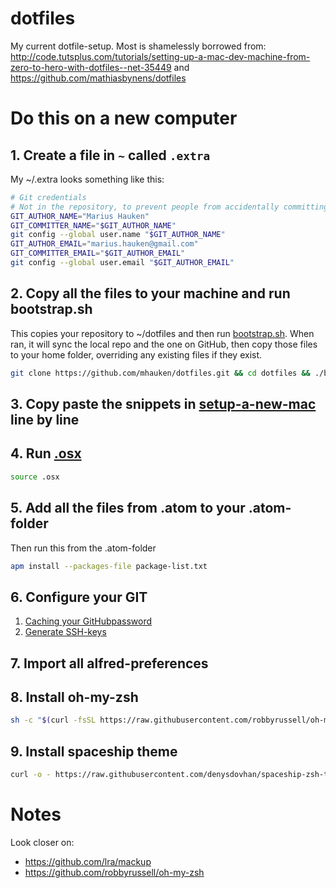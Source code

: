 dotfiles
========

My current dotfile-setup.
Most is shamelessly borrowed from: http://code.tutsplus.com/tutorials/setting-up-a-mac-dev-machine-from-zero-to-hero-with-dotfiles--net-35449 and https://github.com/mathiasbynens/dotfiles

# Do this on a new computer

## 1. Create a file in `~` called `.extra`
My ~/.extra looks something like this:
```bash
# Git credentials
# Not in the repository, to prevent people from accidentally committing under my name
GIT_AUTHOR_NAME="Marius Hauken"
GIT_COMMITTER_NAME="$GIT_AUTHOR_NAME"
git config --global user.name "$GIT_AUTHOR_NAME"
GIT_AUTHOR_EMAIL="marius.hauken@gmail.com"
GIT_COMMITTER_EMAIL="$GIT_AUTHOR_EMAIL"
git config --global user.email "$GIT_AUTHOR_EMAIL"
```

## 2. Copy all the files to your machine and run bootstrap.sh
This copies your repository to ~/dotfiles and then run [bootstrap.sh](bootstrap.sh). When ran, it will sync the local repo and the one on GitHub, then copy those files to your home folder, overriding any existing files if they exist.

```bash
git clone https://github.com/mhauken/dotfiles.git && cd dotfiles && ./bootstrap.sh
```

## 3. Copy paste the snippets in [setup-a-new-mac](setup-a-new-mac.sh) line by line

## 4. Run [.osx](.osx)
```bash
source .osx
```

## 5. Add all the files from .atom to your .atom-folder
Then run this from the .atom-folder
```bash
apm install --packages-file package-list.txt
```

## 6. Configure your GIT
1. [Caching your GitHubpassword](https://help.github.com/articles/caching-your-github-password-in-git/)
2. [Generate SSH-keys](https://help.github.com/articles/generating-ssh-keys/)

## 7. Import all alfred-preferences

## 8. Install oh-my-zsh
```bash
sh -c "$(curl -fsSL https://raw.githubusercontent.com/robbyrussell/oh-my-zsh/master/tools/install.sh)"
```
## 9. Install spaceship theme
```bash
curl -o - https://raw.githubusercontent.com/denysdovhan/spaceship-zsh-theme/master/install.sh | zsh
```

# Notes
Look closer on:
* https://github.com/lra/mackup
* https://github.com/robbyrussell/oh-my-zsh
